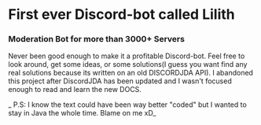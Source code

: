 # First ever Discord-bot called **Lilith**
### Moderation Bot for more than 3000+ Servers

Never been good enough to make it a profitable Discord-bot. 
Feel free to look around, get some ideas, or some solutions(I guess you want find any real solutions because its written on an old DISCORDJDA API).
I abandoned this project after DiscordJDA has been updated and I wasn't focused enough to read and learn the new DOCS.

_
P.S: I know the text could have been way better "coded" but I wanted to stay in Java the whole time. Blame on me xD_

